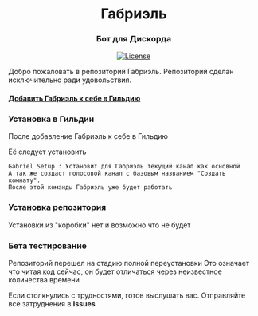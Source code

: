 <div align="center">
  <h1>Габриэль</h1>
  <h3>Бот для Дискорда</h3>
  <p>
    <a href="https://opensource.org/licenses/MIT"><img src="https://img.shields.io/badge/License-MIT-yellow.svg" alt="License"/></a><br>
  </p>
</div>


Добро пожаловать в репозиторий Габриэль. Репозиторий сделан исключительно ради удовольствия.

#### [Добавить Габриэль к себе в Гильдию](https://discordapp.com/oauth2/authorize?client_id=656808327954825216&permissions=557182032&scope=bot)


<h3>Установка в Гильдии</h3>
После добавление Габриэль к себе в Гильдию

Её следует установить

```
Gabriel Setup : Установит для Габриэль текущий канал как основной
А так же создаст голосовой канал с базовым названием "Создать комнату".
После этой команды Габриэль уже будет работать
```

<h3>Установка репозитория</h3>
Установки из "коробки" нет и возможно что не будет

<h3>Бета тестирование</h3>
Репозиторий перешел на стадию полной переустановки
Это означает что читая код сейчас, он будет отличаться через неизвестное количества времени

Если столкнулись с трудностями, готов выслушать вас. 
Отправляйте все затруднения в **Issues**
